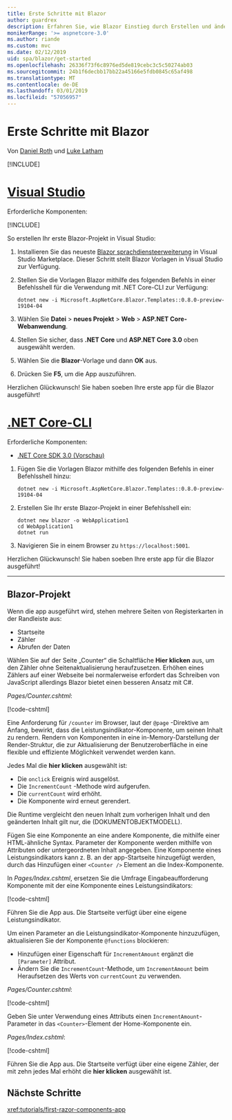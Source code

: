 ```yaml
---
title: Erste Schritte mit Blazor
author: guardrex
description: Erfahren Sie, wie Blazor Einstieg durch Erstellen und ändern ein Projekt Blazor.
monikerRange: '>= aspnetcore-3.0'
ms.author: riande
ms.custom: mvc
ms.date: 02/12/2019
uid: spa/blazor/get-started
ms.openlocfilehash: 26336f73f6c8976ed5de819cebc3c5c50274ab03
ms.sourcegitcommit: 24b1f6decbb17bb22a45166e5fdb0845c65af498
ms.translationtype: MT
ms.contentlocale: de-DE
ms.lasthandoff: 03/01/2019
ms.locfileid: "57056957"
---
```

# <a name="get-started-with-blazor"></a>Erste Schritte mit Blazor

Von [Daniel Roth](https://github.com/danroth27) und [Luke Latham](https://github.com/guardrex)

[!INCLUDE[](~/includes/razor-components-preview-notice.md)]

# <a name="visual-studiotabvisual-studio"></a>[Visual Studio](#tab/visual-studio)

Erforderliche Komponenten:

[!INCLUDE[](~/includes/net-core-prereqs-vs-3.0.md)]

So erstellen Ihr erste Blazor-Projekt in Visual Studio:

1. Installieren Sie das neueste [Blazor sprachdiensteerweiterung](https://go.microsoft.com/fwlink/?linkid=870389) in Visual Studio Marketplace. Dieser Schritt stellt Blazor Vorlagen in Visual Studio zur Verfügung.
1. Stellen Sie die Vorlagen Blazor mithilfe des folgenden Befehls in einer Befehlsshell für die Verwendung mit .NET Core-CLI zur Verfügung:

   ```console
   dotnet new -i Microsoft.AspNetCore.Blazor.Templates::0.8.0-preview-19104-04
   ```

1. Wählen Sie **Datei** > **neues Projekt** > **Web** > **ASP.NET Core-Webanwendung**.
1. Stellen Sie sicher, dass **.NET Core** und **ASP.NET Core 3.0** oben ausgewählt werden.
1. Wählen Sie die **Blazor**-Vorlage und dann **OK** aus.
1. Drücken Sie **F5**, um die App auszuführen.

Herzlichen Glückwunsch! Sie haben soeben Ihre erste app für die Blazor ausgeführt!

<!--

# [Visual Studio Code](#tab/visual-studio-code)

Prerequisites:

[!INCLUDE[](~/includes/net-core-prereqs-vsc-3.0.md)]

To create your first Blazor project in Visual Studio Code:

1. Execute the following command in a command shell:

   ```console
   dotnet new blazor -o WebApplication1
   ```

1. Open the *WebApplication1* folder in Visual Studio Code.

1. Visual Studio code offers to create assets to build and debug the app, which includes the *tasks.json* and *launch.json* files. Select **Yes** to add the assets.

1. Execute the app using the Visual Studio Code debugger.

1. In a browser, navigate to `https://localhost:5001`.

Congratulations! You just ran your first Blazor app!

# [Visual Studio for Mac](#tab/visual-studio-mac)

.NET Core 3.0 will be supported with Visual Studio for Mac version 8.0 or later. Visual Studio for Mac version 8.0 Preview isn't available at this time.

Use the [.NET Core CLI version of this topic](xref:razor-components/get-started?tabs=netcore-cli) on macOS.

[!INCLUDE[](~/includes/net-core-prereqs-mac-3.0.md)]

To create your first project Blazor project in Visual Studio for Mac:

1. Select **File** > **New Solution** or **New Project**.
1. In the sidebar, select **.NET Core** > **App**.
1. Select **Blazor** and select **Next**.
1. The **Target Framework** defaults to **.NET Core 3.0**. Select **Next**.
1. In the **Project Name** field, enter `WebApplication1`. Select **Create**.
1. Select **Run** > **Run Without Debugging** to run the app *without the debugger*. Running with the debugger isn't supported at this time.

Congratulations! You just ran your first Blazor app!
-->

# <a name="net-core-clitabnetcore-cli"></a>[.NET Core-CLI](#tab/netcore-cli/)

Erforderliche Komponenten:

* [.NET Core SDK 3.0 (Vorschau)](https://dotnet.microsoft.com/download/dotnet-core/3.0)

1. Fügen Sie die Vorlagen Blazor mithilfe des folgenden Befehls in einer Befehlsshell hinzu:

   ```console
   dotnet new -i Microsoft.AspNetCore.Blazor.Templates::0.8.0-preview-19104-04
   ```

1. Erstellen Sie Ihr erste Blazor-Projekt in einer Befehlsshell ein:

   ```console
   dotnet new blazor -o WebApplication1
   cd WebApplication1
   dotnet run
   ```

1. Navigieren Sie in einem Browser zu `https://localhost:5001`.

Herzlichen Glückwunsch! Sie haben soeben Ihre erste app für die Blazor ausgeführt!

---

## <a name="blazor-project"></a>Blazor-Projekt

Wenn die app ausgeführt wird, stehen mehrere Seiten von Registerkarten in der Randleiste aus:

* Startseite
* Zähler
* Abrufen der Daten

Wählen Sie auf der Seite „Counter“ die Schaltfläche **Hier klicken** aus, um den Zähler ohne Seitenaktualisierung heraufzusetzen. Erhöhen eines Zählers auf einer Webseite bei normalerweise erfordert das Schreiben von JavaScript allerdings Blazor bietet einen besseren Ansatz mit C#.

*Pages/Counter.cshtml*:

[!code-cshtml[](get-started/samples_snapshot/3.x/Counter1.cshtml)]

Eine Anforderung für `/counter` im Browser, laut der `@page` -Direktive am Anfang, bewirkt, dass die Leistungsindikator-Komponente, um seinen Inhalt zu rendern. Rendern von Komponenten in eine in-Memory-Darstellung der Render-Struktur, die zur Aktualisierung der Benutzeroberfläche in eine flexible und effiziente Möglichkeit verwendet werden kann.

Jedes Mal die **hier klicken** ausgewählt ist:

* Die `onclick` Ereignis wird ausgelöst.
* Die `IncrementCount` -Methode wird aufgerufen.
* Die `currentCount` wird erhöht.
* Die Komponente wird erneut gerendert.

Die Runtime vergleicht den neuen Inhalt zum vorherigen Inhalt und den geänderten Inhalt gilt nur, die (DOKUMENTOBJEKTMODELL).

Fügen Sie eine Komponente an eine andere Komponente, die mithilfe einer HTML-ähnliche Syntax. Parameter der Komponente werden mithilfe von Attributen oder untergeordneten Inhalt angegeben. Eine Komponente eines Leistungsindikators kann z. B. an der app-Startseite hinzugefügt werden, durch das Hinzufügen einer `<Counter />` Element an die Index-Komponente.

In *Pages/Index.cshtml*, ersetzen Sie die Umfrage Eingabeaufforderung Komponente mit der eine Komponente eines Leistungsindikators:

[!code-cshtml[](get-started/samples_snapshot/3.x/Index1.cshtml?highlight=7)]

Führen Sie die App aus. Die Startseite verfügt über eine eigene Leistungsindikator.

Um einen Parameter an die Leistungsindikator-Komponente hinzuzufügen, aktualisieren Sie der Komponente `@functions` blockieren:

* Hinzufügen einer Eigenschaft für `IncrementAmount` ergänzt die `[Parameter]` Attribut.
* Ändern Sie die `IncrementCount`-Methode, um `IncrementAmount` beim Heraufsetzen des Werts von `currentCount` zu verwenden.

*Pages/Counter.cshtml*:

[!code-cshtml[](get-started/samples_snapshot/3.x/Counter2.cshtml?highlight=4,8)]

Geben Sie unter Verwendung eines Attributs einen `IncrementAmount`-Parameter in das `<Counter>`-Element der Home-Komponente ein.

*Pages/Index.cshtml*:

[!code-cshtml[](get-started/samples_snapshot/3.x/Index2.cshtml)]

Führen Sie die App aus. Die Startseite verfügt über eine eigene Zähler, der mit zehn jedes Mal erhöht die **hier klicken** ausgewählt ist.

## <a name="next-steps"></a>Nächste Schritte

<xref:tutorials/first-razor-components-app>
